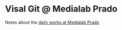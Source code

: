 Visal Git @ Medialab Prado
==========================

Notes about the [daily works at Medialab Prado](http://w.xuv.be/projects/design_with_git/medialab_prado_log)

